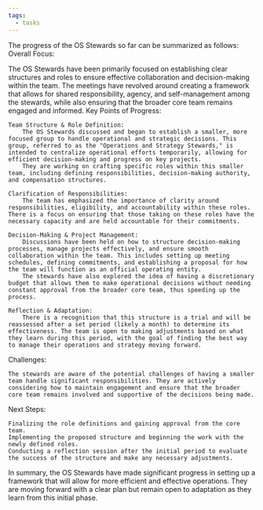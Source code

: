 ```yaml
---
tags:
  - tasks
---
```

The progress of the OS Stewards so far can be summarized as follows:
Overall Focus:

The OS Stewards have been primarily focused on establishing clear structures and roles to ensure effective collaboration and decision-making within the team. The meetings have revolved around creating a framework that allows for shared responsibility, agency, and self-management among the stewards, while also ensuring that the broader core team remains engaged and informed.
Key Points of Progress:

```
Team Structure & Role Definition:
    The OS Stewards discussed and began to establish a smaller, more focused group to handle operational and strategic decisions. This group, referred to as the "Operations and Strategy Stewards," is intended to centralize operational efforts temporarily, allowing for efficient decision-making and progress on key projects.
    They are working on crafting specific roles within this smaller team, including defining responsibilities, decision-making authority, and compensation structures.

Clarification of Responsibilities:
    The team has emphasized the importance of clarity around responsibilities, eligibility, and accountability within these roles. There is a focus on ensuring that those taking on these roles have the necessary capacity and are held accountable for their commitments.

Decision-Making & Project Management:
    Discussions have been held on how to structure decision-making processes, manage projects effectively, and ensure smooth collaboration within the team. This includes setting up meeting schedules, defining commitments, and establishing a proposal for how the team will function as an official operating entity.
    The stewards have also explored the idea of having a discretionary budget that allows them to make operational decisions without needing constant approval from the broader core team, thus speeding up the process.

Reflection & Adaptation:
    There is a recognition that this structure is a trial and will be reassessed after a set period (likely a month) to determine its effectiveness. The team is open to making adjustments based on what they learn during this period, with the goal of finding the best way to manage their operations and strategy moving forward.
```

Challenges:

```
The stewards are aware of the potential challenges of having a smaller team handle significant responsibilities. They are actively considering how to maintain engagement and ensure that the broader core team remains involved and supportive of the decisions being made.
```

Next Steps:

```
Finalizing the role definitions and gaining approval from the core team.
Implementing the proposed structure and beginning the work with the newly defined roles.
Conducting a reflection session after the initial period to evaluate the success of the structure and make any necessary adjustments.
```

In summary, the OS Stewards have made significant progress in setting up a framework that will allow for more efficient and effective operations. They are moving forward with a clear plan but remain open to adaptation as they learn from this initial phase.